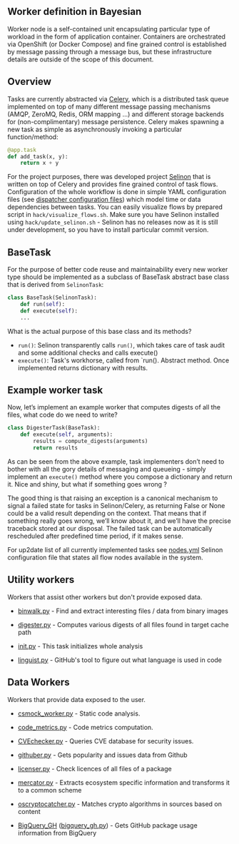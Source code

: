 Worker definition in Bayesian
-----------------------------

Worker node is a self-contained unit encapsulating particular type of workload
in the form of application container.
Containers are orchestrated via OpenShift (or Docker Compose) and fine grained
control is established by message passing through a message bus, but these
infrastructure details are outside of the scope of this document.

## Overview
Tasks are currently abstracted via [Celery](https://celeryproject.org), which
is a distributed task queue implemented on top of many different message
passing mechanisms (AMQP, ZeroMQ, Redis, ORM mapping ...) and different
storage backends for (non-complimentary) message persistence. Celery makes
spawning a new task as simple as asynchronously invoking a particular
function/method:

```python
@app.task
def add_task(x, y):
    return x + y

```

For the project purposes, there was developed project
[Selinon](https://github.com/selinon) that is written on top of Celery and
provides fine grained control of task flows. Configuration of the whole workflow
is done in simple YAML configuration files (see [dispatcher configuration
files](...)) which model time or data dependencies between tasks. You can
easily visualize flows by prepared script in `hack/visualize_flows.sh`. Make
sure you have Selinon installed using `hack/update_selinon.sh` - Selinon has
no releases now as it is still under development, so you have to install
particular commit version.

## BaseTask
For the purpose of better code reuse and maintainability every new worker type
should be implemented as a subclass of BaseTask abstract base class that is
derived from `SelinonTask`:

```python
class BaseTask(SelinonTask):
    def run(self):
    def execute(self):
    ...
```

What is the actual purpose of this base class and its methods?

* `run()`: Selinon transparently calls `run()`, which takes care of task audit
  and some additional checks and calls execute()
* `execute()`: Task's workhorse, called from `run(). Abstract method.
  Once implemented returns dictionary with results.

## Example worker task
Now, let’s implement an example worker that computes digests of all
the files, what code do we need to write?

```python
class DigesterTask(BaseTask):
    def execute(self, arguments):
        results = compute_digests(arguments)
        return results
```

As can be seen from the above example, task implementers don’t need to bother
with all the gory details of messaging and queueing - simply implement an
`execute()` method where you compose a dictionary and return it.
Nice and shiny, but what if something goes wrong ?

The good thing is that raising an exception is a canonical mechanism to signal
a failed state for tasks in Selinon/Celery, as returning False or None could be
a valid result depending on the context. That means that if something really
goes wrong, we’ll know about it, and we’ll have the precise traceback stored
at our disposal. The failed task can be automatically rescheduled after
predefined time period, if it makes sense.

For up2date list of all currently implemented tasks see
[nodes.yml](https://github.com/fabric8-analytics/fabric8-analytics-worker/blob/master/cucoslib/dispatcher/nodes.yml)
Selinon configuration file that states all flow nodes available in the system.

## Utility workers

Workers that assist other workers but don't provide exposed data.

* [binwalk.py](binwalk.py) - Find and extract interesting files / data from binary images

* [digester.py](digester.py) - Computes various digests of all files found in target cache path

* [init.py](init.py) - This task initializes whole analysis

* [linguist.py](linguist.py) - GitHub's tool to figure out what language is used in code

## Data Workers

Workers that provide data exposed to the user.

* [csmock_worker.py](csmock_worker.py) - Static code analysis.

* [code_metrics.py](code_metrics.py) - Code metrics computation.

* [CVEchecker.py](CVEchecker.py) - Queries CVE database for security issues.

* [githuber.py](githuber.py) - Gets popularity and issues data from Github

* [licenser.py](licenser.py) - Check licences of all files of a package

* [mercator.py](mercator.py) - Extracts ecosystem specific information and transforms it to a common scheme

* [oscryptocatcher.py](oscryptocatcher.py) - Matches crypto algorithms in sources based on content

* [BigQuery_GH](docs/bigquery_gh.md) ([bigquery_gh.py](bigquery_gh.py)) - Gets GitHub package usage information from BigQuery
